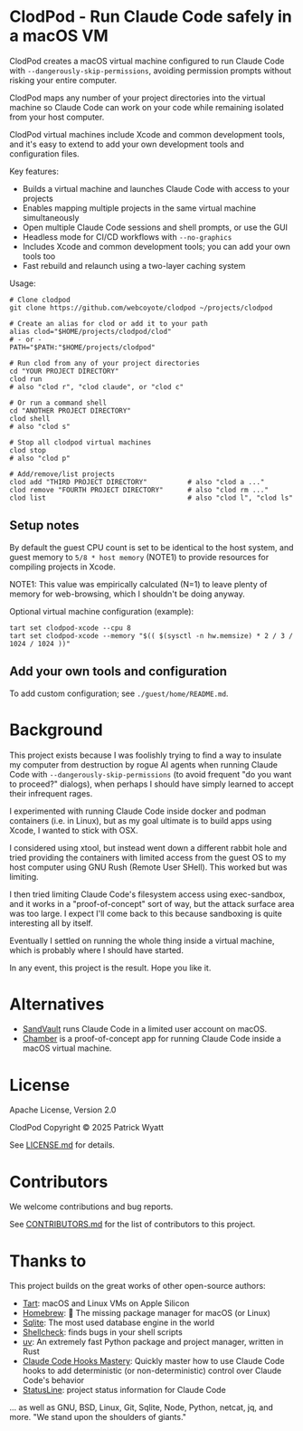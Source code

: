 # ClodPod - Run Claude Code safely in a macOS VM

ClodPod creates a macOS virtual machine configured to run Claude Code with `--dangerously-skip-permissions`, avoiding permission prompts without risking your entire computer.

ClodPod maps any number of your project directories into the virtual machine so Claude Code can work on your code while remaining isolated from your host computer.

ClodPod virtual machines include Xcode and common development tools, and it's easy to extend to add your own development tools and configuration files.

Key features:

- Builds a virtual machine and launches Claude Code with access to your projects
- Enables mapping multiple projects in the same virtual machine simultaneously
- Open multiple Claude Code sessions and shell prompts, or use the GUI
- Headless mode for CI/CD workflows with `--no-graphics`
- Includes Xcode and common development tools; you can add your own tools too
- Fast rebuild and relaunch using a two-layer caching system


Usage:

    # Clone clodpod
    git clone https://github.com/webcoyote/clodpod ~/projects/clodpod

    # Create an alias for clod or add it to your path
    alias clod="$HOME/projects/clodpod/clod"
    # - or -
    PATH="$PATH:"$HOME/projects/clodpod"

    # Run clod from any of your project directories
    cd "YOUR PROJECT DIRECTORY"
    clod run
    # also "clod r", "clod claude", or "clod c"

    # Or run a command shell
    cd "ANOTHER PROJECT DIRECTORY"
    clod shell
    # also "clod s"

    # Stop all clodpod virtual machines
    clod stop
    # also "clod p"

    # Add/remove/list projects
    clod add "THIRD PROJECT DIRECTORY"          # also "clod a ..."
    clod remove "FOURTH PROJECT DIRECTORY"      # also "clod rm ..."
    clod list                                   # also "clod l", "clod ls"


## Setup notes

By default the guest CPU count is set to be identical to the host system, and guest memory to `5/8 * host memory` (NOTE1) to provide resources for compiling projects in Xcode.

NOTE1: This value was empirically calculated (N=1) to leave plenty of memory for web-browsing, which I shouldn't be doing anyway.

Optional virtual machine configuration (example):

    tart set clodpod-xcode --cpu 8
    tart set clodpod-xcode --memory "$(( $(sysctl -n hw.memsize) * 2 / 3 / 1024 / 1024 ))"


## Add your own tools and configuration

To add custom configuration; see `./guest/home/README.md`.


# Background

This project exists because I was foolishly trying to find a way to insulate my computer from destruction by rogue AI agents when running Claude Code with `--dangerously-skip-permissions` (to avoid frequent "do you want to proceed?" dialogs), when perhaps I should have simply learned to accept their infrequent rages.

I experimented with running Claude Code inside docker and podman containers (i.e. in Linux), but as my goal ultimate is to build apps using Xcode, I wanted to stick with OSX.

I considered using xtool, but instead went down a different rabbit hole and tried providing the containers with limited access from the guest OS to my host computer using GNU Rush (Remote User SHell). This worked but was limiting.

I then tried limiting Claude Code's filesystem access using exec-sandbox, and it works in a "proof-of-concept" sort of way, but the attack surface area was too large. I expect I'll come back to this because sandboxing is quite interesting all by itself.

Eventually I settled on running the whole thing inside a virtual machine, which is probably where I should have started.

In any event, this project is the result. Hope you like it.


# Alternatives

- [SandVault](https://github.com/webcoyote/sandvault) runs Claude Code in a limited user account on macOS.
- [Chamber](https://github.com/cirruslabs/chamber) is a proof-of-concept app for running Claude Code inside a macOS virtual machine.


# License

Apache License, Version 2.0

ClodPod Copyright © 2025 Patrick Wyatt

See [LICENSE.md](LICENSE.md) for details.


# Contributors

We welcome contributions and bug reports.

See [CONTRIBUTORS.md](CONTRIBUTORS.md) for the list of contributors to this project.


# Thanks to

This project builds on the great works of other open-source authors:

- [Tart](https://tart.run): macOS and Linux VMs on Apple Silicon
- [Homebrew](https://brew.sh): 🍺 The missing package manager for macOS (or Linux)
- [Sqlite](https://sqlite.org): The most used database engine in the world
- [Shellcheck](https://www.shellcheck.net): finds bugs in your shell scripts
- [uv](https://docs.astral.sh/uv/): An extremely fast Python package and project manager, written in Rust
- [Claude Code Hooks Mastery](https://github.com/disler/claude-code-hooks-mastery): Quickly master how to use Claude Code hooks to add deterministic (or non-deterministic) control over Claude Code's behavior
- [StatusLine](https://gist.github.com/dhkts1/55709b1925b94aec55083dd1da9d8f39): project status information for Claude Code

... as well as GNU, BSD, Linux, Git, Sqlite, Node, Python, netcat, jq, and more. "We stand upon the shoulders of giants."
